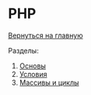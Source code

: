 # PHP

[Вернуться на главную](/README.md)

Разделы:

1. [Основы](./basics.md)
2. [Условия](./terms.md)
3. [Массивы и циклы](./array.md)
